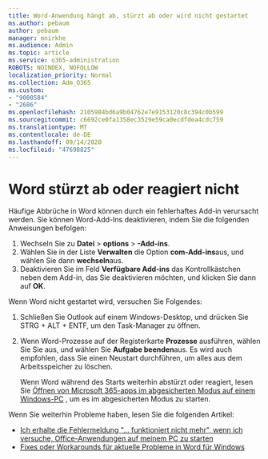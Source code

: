 ```yaml
---
title: Word-Anwendung hängt ab, stürzt ab oder wird nicht gestartet
ms.author: pebaum
author: pebaum
manager: mnirkhe
ms.audience: Admin
ms.topic: article
ms.service: o365-administration
ROBOTS: NOINDEX, NOFOLLOW
localization_priority: Normal
ms.collection: Adm_O365
ms.custom:
- "9000584"
- "2686"
ms.openlocfilehash: 2105984bd6a9b04762e7e9153120c8c394c0b599
ms.sourcegitcommit: c6692ce0fa1358ec3529e59ca0ecdfdea4cdc759
ms.translationtype: MT
ms.contentlocale: de-DE
ms.lasthandoff: 09/14/2020
ms.locfileid: "47698825"
---
```

# <a name="word-crashes-or-doesnt-respond"></a>Word stürzt ab oder reagiert nicht

Häufige Abbrüche in Word können durch ein fehlerhaftes Add-in verursacht werden. Sie können Word-Add-Ins deaktivieren, indem Sie die folgenden Anweisungen befolgen:

1. Wechseln Sie zu **Datei**  >  **options**  >  **-Add-ins**.
2. Wählen Sie in der Liste **Verwalten** die Option **com-Add-ins**aus, und wählen Sie dann **wechseln**aus.
3. Deaktivieren Sie im Feld **Verfügbare Add-ins** das Kontrollkästchen neben dem Add-in, das Sie deaktivieren möchten, und klicken Sie dann auf **OK**.

Wenn Word nicht gestartet wird, versuchen Sie Folgendes:

1.   Schließen Sie Outlook auf einem Windows-Desktop, und drücken Sie STRG + ALT + ENTF, um den Task-Manager zu öffnen. 
2. Wenn Word-Prozesse auf der Registerkarte **Prozesse** ausführen, wählen Sie Sie aus, und wählen Sie **Aufgabe beenden**aus. Es wird auch empfohlen, dass Sie einen Neustart durchführen, um alles aus dem Arbeitsspeicher zu löschen.

    Wenn Word während des Starts weiterhin abstürzt oder reagiert, lesen Sie [Öffnen von Microsoft 365-apps im abgesicherten Modus auf einem Windows-PC](https://support.office.com/article/Open-Office-apps-in-safe-mode-on-a-Windows-PC-dedf944a-5f4b-4afb-a453-528af4f7ac72) , um es im abgesicherten Modus zu starten.

Wenn Sie weiterhin Probleme haben, lesen Sie die folgenden Artikel: 
- [Ich erhalte die Fehlermeldung "... funktioniert nicht mehr", wenn ich versuche, Office-Anwendungen auf meinem PC zu starten](https://support.office.com/article/52bd7985-4e99-4a35-84c8-2d9b8301a2fa)
- [Fixes oder Workarounds für aktuelle Probleme in Word für Windows](https://support.office.com/article/bf6bf17c-2807-4871-83ce-e337ae8f0b86)